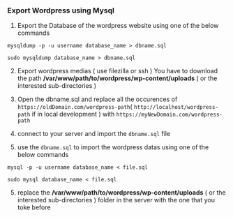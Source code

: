 ### Export Wordpress using Mysql

1. Export the Database of the wordpress website using one of the below commands 
```
mysqldump -p -u username database_name > dbname.sql
```
```
sudo mysqldump database_name > dbname.sql
```

2. Export wordpress medias ( use filezilla or ssh ) You have to download the path **/var/www/path/to/wordpress/wp-content/uploads** ( or the interested sub-directories )

3. Open the dbname.sql and replace all the occurences of `https://oldDomain.com/wordpress-path`( `http://localhost/wordpress-path` if in local development ) with  `https://myNewDomain.com/wordpress-path`
 
4. connect to your server and import the `dbname.sql` file
5. use the `dbname.sql` to import the wordpress datas  using one of the below commands 

```
mysql -p -u username database_name < file.sql 
```
```
sudo mysql database_name < file.sql 
```

5. replace the **/var/www/path/to/wordpress/wp-content/uploads** ( or the interested sub-directories ) folder in the server with the one that you toke before
